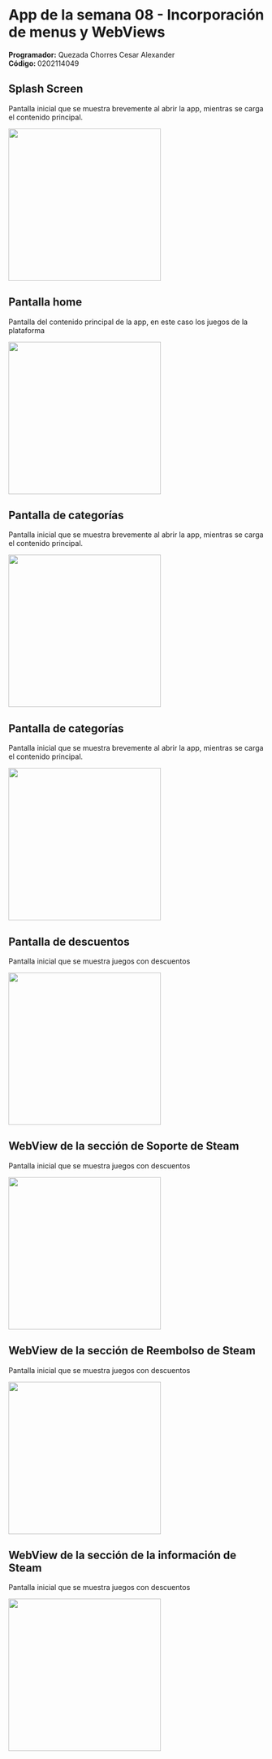 <h1>App de la semana 08 - Incorporación de menus y WebViews</h1>
<strong>Programador:</strong> Quezada Chorres Cesar Alexander <br>
<strong>Código: </strong>0202114049
<h2>Splash Screen</h2>
<p>Pantalla inicial que se muestra brevemente al abrir la app, mientras se carga el contenido principal.</p>
<img src="https://github.com/user-attachments/assets/a0331c24-f146-4919-80c8-aeb1e33f369e" width="300px">

<h2>Pantalla home</h2>
<p>Pantalla del contenido principal de la app, en este caso los juegos de la plataforma</p>
<img src="https://github.com/user-attachments/assets/7637484a-05ea-44e3-af49-38c859b7ef68" width="300px">

<h2>Pantalla de categorías</h2>
<p>Pantalla inicial que se muestra brevemente al abrir la app, mientras se carga el contenido principal.</p>
<img src="https://github.com/user-attachments/assets/1cc284b6-d799-4cc6-b96c-0017651171d9" width="300px">

<h2>Pantalla de categorías</h2>
<p>Pantalla inicial que se muestra brevemente al abrir la app, mientras se carga el contenido principal.</p>
<img src="https://github.com/user-attachments/assets/1ed6862b-773b-4419-a515-9b7cf0673e84" width="300px">

<h2>Pantalla de descuentos</h2>
<p>Pantalla inicial que se muestra juegos con descuentos</p>
<img src="https://github.com/user-attachments/assets/1cc284b6-d799-4cc6-b96c-0017651171d9" width="300px">

<h2>WebView de la sección de Soporte de Steam</h2>
<p>Pantalla inicial que se muestra juegos con descuentos</p>
<img src="https://github.com/user-attachments/assets/3f979d2c-0231-486a-8062-cf30be84ca71" width="300px">

<h2>WebView de la sección de Reembolso de Steam</h2>
<p>Pantalla inicial que se muestra juegos con descuentos</p>
<img src="https://github.com/user-attachments/assets/ca834d51-76e2-466c-af37-f5e8d0fb28fd" width="300px">

<h2>WebView de la sección de la información de Steam</h2>
<p>Pantalla inicial que se muestra juegos con descuentos</p>
<img src="https://github.com/user-attachments/assets/153ebb19-5a00-4cd9-9607-873885292040" width="300px">



